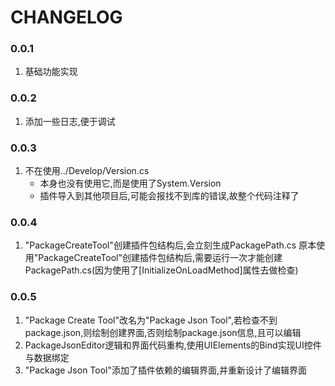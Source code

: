 # CHANGELOG

### 0.0.1
1. 基础功能实现

### 0.0.2
1. 添加一些日志,便于调试

### 0.0.3 
1. 不在使用../Develop/Version.cs
    * 本身也没有使用它,而是使用了System.Version
    * 插件导入到其他项目后,可能会报找不到库的错误,故整个代码注释了

### 0.0.4
1. "PackageCreateTool"创建插件包结构后,会立刻生成PackagePath.cs
    原本使用"PackageCreateTool"创建插件包结构后,需要运行一次才能创建PackagePath.cs(因为使用了[InitializeOnLoadMethod]属性去做检查)

### 0.0.5
1. "Package Create Tool"改名为"Package Json Tool",若检查不到package.json,则绘制创建界面,否则绘制package.json信息,且可以编辑
2. PackageJsonEditor逻辑和界面代码重构,使用UIElements的Bind实现UI控件与数据绑定
3. "Package Json Tool"添加了插件依赖的编辑界面,并重新设计了编辑界面
